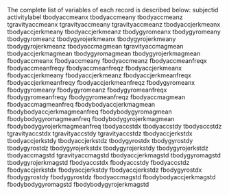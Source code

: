 The complete list of variables of each record is described below:
subjectid
activitylabel
tbodyaccmeanx
tbodyaccmeany
tbodyaccmeanz
tgravityaccmeanx
tgravityaccmeany
tgravityaccmeanz
tbodyaccjerkmeanx
tbodyaccjerkmeany
tbodyaccjerkmeanz
tbodygyromeanx
tbodygyromeany
tbodygyromeanz
tbodygyrojerkmeanx
tbodygyrojerkmeany
tbodygyrojerkmeanz
tbodyaccmagmean
tgravityaccmagmean
tbodyaccjerkmagmean
tbodygyromagmean
tbodygyrojerkmagmean
fbodyaccmeanx
fbodyaccmeany
fbodyaccmeanz
fbodyaccmeanfreqx
fbodyaccmeanfreqy
fbodyaccmeanfreqz
fbodyaccjerkmeanx
fbodyaccjerkmeany
fbodyaccjerkmeanz
fbodyaccjerkmeanfreqx
fbodyaccjerkmeanfreqy
fbodyaccjerkmeanfreqz
fbodygyromeanx
fbodygyromeany
fbodygyromeanz
fbodygyromeanfreqx
fbodygyromeanfreqy
fbodygyromeanfreqz
fbodyaccmagmean
fbodyaccmagmeanfreq
fbodybodyaccjerkmagmean
fbodybodyaccjerkmagmeanfreq
fbodybodygyromagmean
fbodybodygyromagmeanfreq
fbodybodygyrojerkmagmean
fbodybodygyrojerkmagmeanfreq
tbodyaccstdx
tbodyaccstdy
tbodyaccstdz
tgravityaccstdx
tgravityaccstdy
tgravityaccstdz
tbodyaccjerkstdx
tbodyaccjerkstdy
tbodyaccjerkstdz
tbodygyrostdx
tbodygyrostdy
tbodygyrostdz
tbodygyrojerkstdx
tbodygyrojerkstdy
tbodygyrojerkstdz
tbodyaccmagstd
tgravityaccmagstd
tbodyaccjerkmagstd
tbodygyromagstd
tbodygyrojerkmagstd
fbodyaccstdx
fbodyaccstdy
fbodyaccstdz
fbodyaccjerkstdx
fbodyaccjerkstdy
fbodyaccjerkstdz
fbodygyrostdx
fbodygyrostdy
fbodygyrostdz
fbodyaccmagstd
fbodybodyaccjerkmagstd
fbodybodygyromagstd
fbodybodygyrojerkmagstd
